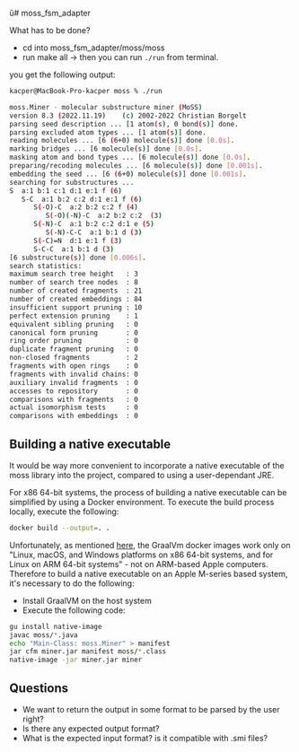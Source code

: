 ű# moss_fsm_adapter

What has to be done?

- cd into moss_fsm_adapter/moss/moss
- run make all -> then you can run `./run` from terminal.

you get the following output:

```bash
kacper@MacBook-Pro-kacper moss % ./run

moss.Miner - molecular substructure miner (MoSS)
version 8.3 (2022.11.19)    (c) 2002-2022 Christian Borgelt
parsing seed description ... [1 atom(s), 0 bond(s)] done.
parsing excluded atom types ... [1 atom(s)] done.
reading molecules ... [6 (6+0) molecule(s)] done [0.0s].
marking bridges ... [6 molecule(s)] done [0.0s].
masking atom and bond types ... [6 molecule(s)] done [0.0s].
preparing/recoding molecules ... [6 molecule(s)] done [0.001s].
embedding the seed ... [6 (6+0) molecule(s)] done [0.001s].
searching for substructures ...
S  a:1 b:1 c:1 d:1 e:1 f (6)
   S-C  a:1 b:2 c:2 d:1 e:1 f (6)
      S(-O)-C  a:2 b:2 c:2 f (4)
         S(-O)(-N)-C  a:2 b:2 c:2  (3)
      S(-N)-C  a:1 b:2 c:2 d:1 e (5)
         S(-N)-C-C  a:1 b:1 d (3)
      S(-C)=N  d:1 e:1 f (3)
      S-C-C  a:1 b:1 d (3)
[6 substructure(s)] done [0.006s].
search statistics:
maximum search tree height   : 3
number of search tree nodes  : 8
number of created fragments  : 21
number of created embeddings : 84
insufficient support pruning : 10
perfect extension pruning    : 1
equivalent sibling pruning   : 0
canonical form pruning       : 0
ring order pruning           : 0
duplicate fragment pruning   : 0
non-closed fragments         : 2
fragments with open rings    : 0
fragments with invalid chains: 0
auxiliary invalid fragments  : 0
accesses to repository       : 0
comparisons with fragments   : 0
actual isomorphism tests     : 0
comparisons with embeddings  : 0
```

## Building a native executable

It would be way more convenient to incorporate a native executable of the moss library into the project,
compared to using a user-dependant JRE.

For x86 64-bit systems, the process of building a native executable can be simplified by using a Docker environment.
To execute the build process locally, execute the following:
```bash
docker build --output=. .
```

Unfortunately, as mentioned [here](https://www.graalvm.org/22.1/docs/getting-started/container-images/),
the GraalVm docker images work only on "Linux, macOS, and Windows platforms on x86 64-bit systems, and for Linux on ARM 64-bit systems" - not on ARM-based Apple computers.
Therefore to build a native executable on an Apple M-series based system, it's necessary to do the following:

- Install GraalVM on the host system
- Execute the following code:
```bash
gu install native-image
javac moss/*.java
echo "Main-Class: moss.Miner" > manifest
jar cfm miner.jar manifest moss/*.class
native-image -jar miner.jar miner
```


## Questions

- We want to return the output in some format to be parsed by the user right?
- Is there any expected output format?
- What is the expected input format? is it compatible with .smi files?
